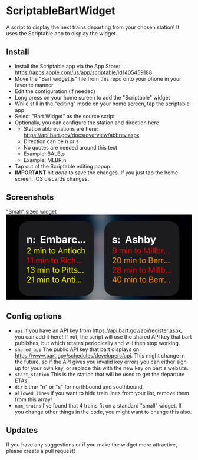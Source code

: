 # ScriptableBartWidget
A script to display the next trains departing from your chosen station! It uses the Scriptable app to display the widget.

## Install
- Install the Scriptable app via the App Store: https://apps.apple.com/us/app/scriptable/id1405459188
- Move the "Bart widget.js" file from this repo onto your phone in your favorite manner
- Edit the configuration (if needed)
- Long press on your home screen to add the "Scriptable" widget
- While still in the "editing" mode on your home screen, tap the scriptable app
- Select "Bart Widget" as the source script
- Optionally, you can configure the station and direction here
- - Station abbreviations are here: https://api.bart.gov/docs/overview/abbrev.aspx
  - Direction can be n or s
  - No quotes are needed around this text
  - Example: BALB,s
  - Example: MLBR,n
- Tap out of the Scriptable editing popup
- **IMPORTANT** hit _done_ to save the changes. If you just tap the home screen, iOS discards changes.

## Screenshots
"Small" sized widget
![small widget](https://github.com/alvarezb/ScriptableBartWidget/blob/main/WidgetExample.jpeg?raw=true)


## Config options
- `api` If you have an API key from https://api.bart.gov/api/register.aspx, you can add it here! If not, the script will use the shared API key that bart publishes, but which rotates periodically and will then stop working.
- `shared_api` The public API key that bart displays on https://www.bart.gov/schedules/developers/api. This might change in the future, so if the API gives you invalid key errors you can either sign up for your own key, or replace this with the new key on bart's website.
- `start_station` This is the station that will be used to get the departure ETAs.
- `dir` Either "n" or "s" for northbound and southbound.
- `allowed_lines` if you want to hide train lines from your list, remove them from this array!
- `num_trains` I've found that 4 trains fit on a standard "small" widget. If you change other things in the code, you might want to change this also.


## Updates
If you have any suggestions or if you make the widget more attractive, please create a pull request!
